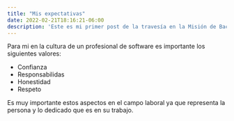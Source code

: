 ```yaml
---
title: "Mis expectativas"
date: 2022-02-21T18:16:21-06:00
description: 'Este es mi primer post de la travesía en la Misión de Backend con Node JS de Launch X.'
---
```


Para mi en la cultura de un profesional de software es importante los siguientes valores: 
- Confianza
- Responsabilidas
- Honestidad
- Respeto

Es muy importante estos aspectos en el campo laboral ya que representa la persona y lo dedicado que es en su trabajo.
